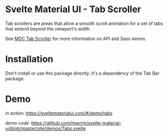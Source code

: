 # Svelte Material UI - Tab Scroller

Tab scrollers are areas that allow a smooth scroll animation for a set of tabs that extend beyond the viewport's width.

See [MDC Tab Scroller](https://material.io/develop/web/components/tabs/scroller/) for more information on API and Sass mixins.

# Installation

Don't install or use this package directly. It's a dependency of the Tab Bar package.

# Demo

*in action:* https://sveltematerialui.com/#/demo/tabs

*demo code:* https://github.com/hperrin/svelte-material-ui/blob/master/site/demos/Tabs.svelte